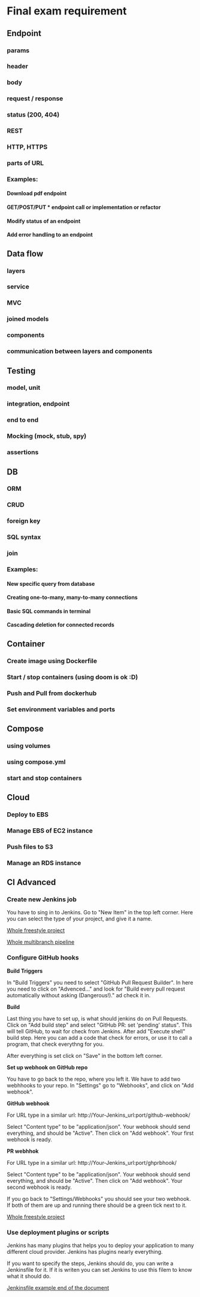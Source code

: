 # Final exam requirement
## Endpoint
### params
### header
### body
### request / response
### status (200, 404)
### REST
### HTTP, HTTPS
### parts of URL
### Examples:
#### Download pdf endpoint
#### GET/POST/PUT * endpoint call or implementation or refactor
#### Modify status of an endpoint
#### Add error handling to an endpoint

## Data flow
### layers
### service
### MVC
### joined models
### components
### communication between layers and components

## Testing
### model, unit
### integration, endpoint
### end to end
### Mocking (mock, stub, spy)
### assertions

## DB
### ORM
### CRUD
### foreign key
### SQL syntax
### join
### Examples:
#### New specific query from database
#### Creating one-to-many, many-to-many connections
#### Basic SQL commands in terminal
#### Cascading deletion for connected records

## Container
### Create image using Dockerfile
### Start / stop containers (using doom is ok :D)
### Push and Pull from dockerhub
### Set environment variables and ports

## Compose
### using volumes
### using compose.yml
### start and stop containers

## Cloud
### Deploy to EBS
### Manage EBS of EC2 instance
### Push files to S3
### Manage an RDS instance

## CI Advanced
### Create new Jenkins job

You have to sing in to Jenkins. Go to "New Item" in the top left corner. Here you can select the type of your project, and give it a name.

[Whole freestyle project](https://github.com/green-fox-academy/Eszkis/blob/master/Project/Jenkins_pipeline.md)


[Whole multibranch pipeline](https://github.com/green-fox-academy/Eszkis/blob/master/Project/Continuos%20Delivery.md)

### Configure GitHub hooks


<b>Build Triggers</b>

In "Build Triggers" you need to select "GitHub Pull Request Builder". In here you need to click on "Advenced..." and look for "Build every pull request automatically without asking (Dangerous!)." ad check it in.

<b>Build</b>

Last thing you have to set up, is what should jenkins do on Pull Requests. Click on "Add build step" and select "GitHub PR: set 'pending' status". This will tell GitHub, to wait for check from Jenkins. After add "Execute shell" build step. Here you can add a code that check for errors, or use it to call a program, that check everythng for you.

After everything is set click on "Save" in the bottom left corner.

<b>Set up webhook on GitHub repo</b>

You have to go back to the repo, where you left it. We have to add two webhhooks to your repo. In "Settings" go to "Webhooks", and click on "Add webhook". 

<b>GitHub webhook</b>

For URL type in a similar url: http://Your-Jenkins_url:port/github-webhook/

Select "Content type" to be "application/json". Your webhook should send everything, and should be "Active". Then click on "Add webhook". Your first webhook is ready. 

<b>PR webhhok</b>

For URL type in a similar url: http://Your-Jenkins_url:port/ghprbhook/

Select "Content type" to be "application/json". Your webhook should send everything, and should be "Active". Then click on "Add webhook". Your second webhook is ready.

If you go back to "Settings/Webhooks" you should see your two webhook. If both of them are up and running there should be a green tick next to it.

[Whole freestyle project](https://github.com/green-fox-academy/Eszkis/blob/master/Project/Jenkins_pipeline.md)  

### Use deployment plugins or scripts

Jenkins has many plugins that helps you to deploy your application to many different cloud provider. Jenkins has plugins nearly everything.

If you want to specify the steps, Jenkins should do, you can write a Jenkinsfile for it. If it is writen you can set Jenkins to use this filem to know what it should do.

[Jenkinsfile example end of the document](https://github.com/green-fox-academy/Eszkis/blob/master/Project/Continuos%20Delivery.md)